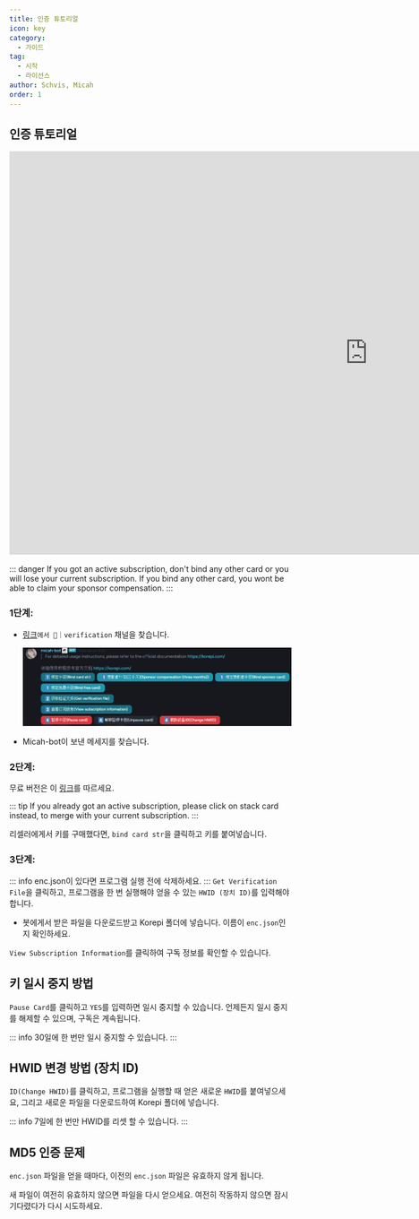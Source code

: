 ```yaml
---
title: 인증 튜토리얼
icon: key
category:
  - 가이드
tag:
  - 시작
  - 라이선스
author: Schvis, Micah
order: 1
---
```

## 인증 튜토리얼

<div class="iframe-container"><iframe width="1280" height="720" src="https://www.youtube.com/embed/ST9akMsGJog" title="How to activate your key - Korepi" frameborder="0" allow="accelerometer; autoplay; clipboard-write; encrypted-media; gyroscope; picture-in-picture; web-share" referrerpolicy="strict-origin-when-cross-origin" allowfullscreen></iframe></div>

::: danger If you got an active subscription, don't bind any other card or you will lose your current subscription. If you bind any other card, you wont be able to claim your sponsor compensation.
:::

### 1단계:
- [링크](https://discord.com/channels/1069057220802781265/1203687333107335198)`에서 🔐｜verification` 채널을 찾습니다. 

  ![img.png](/assets/images/docs/202402/verify-1.png)
- Micah-bot이 보낸 메세지를 찾습니다.
### 2단계:
무료 버전은 이 [링크](free.md)를 따르세요.

::: tip If you already got an active subscription, please click on stack card instead, to merge with your current subscription.
:::

리셀러에게서 키를 구매했다면, `bind card str`을 클릭하고 키를 붙여넣습니다.

### 3단계:
::: info enc.json이 있다면 프로그램 실행 전에 삭제하세요.
:::
`Get Verification File`을 클릭하고, 프로그램을 한 번 실행해야 얻을 수 있는 `HWID (장치 ID)`를 입력해야 합니다.
- 봇에게서 받은 파일을 다운로드받고 Korepi 폴더에 넣습니다. 이름이 `enc.json`인지 확인하세요.

`View Subscription Information`를 클릭하여 구독 정보를 확인할 수 있습니다.

## 키 일시 중지 방법

`Pause Card`를 클릭하고 `YES`를 입력하면 일시 중지할 수 있습니다. 언제든지 일시 중지를 해제할 수 있으며, 구독은 계속됩니다.

::: info 30일에 한 번만 일시 중지할 수 있습니다.
:::

## HWID 변경 방법 (장치 ID)

`ID(Change HWID)`를 클릭하고, 프로그램을 실행할 때 얻은 새로운 `HWID`를 붙여넣으세요, 그리고 새로운 파일을 다운로드하여 Korepi 폴더에 넣습니다.

::: info 7일에 한 번만 HWID를 리셋 할 수 있습니다.
:::

## MD5 인증 문제
`enc.json` 파일을 얻을 때마다, 이전의 `enc.json` 파일은 유효하지 않게 됩니다.

새 파일이 여전히 유효하지 않으면 파일을 다시 얻으세요. 여전히 작동하지 않으면 잠시 기다렸다가 다시 시도하세요.
